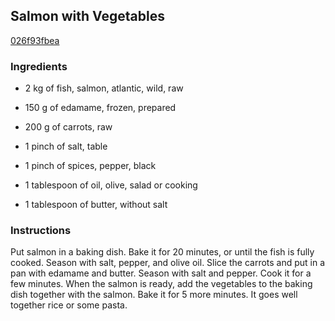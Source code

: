 ## Salmon with Vegetables

[026f93fbea](https://cookpad.com/us/recipes/337854-salmon-with-vegetables)

### Ingredients

 - 2 kg of fish, salmon, atlantic, wild, raw

 - 150 g of edamame, frozen, prepared

 - 200 g of carrots, raw

 - 1 pinch of salt, table

 - 1 pinch of spices, pepper, black

 - 1 tablespoon of oil, olive, salad or cooking

 - 1 tablespoon of butter, without salt

### Instructions

Put salmon in a baking dish. Bake it for 20 minutes, or until the fish is fully cooked. Season with salt, pepper, and olive oil. Slice the carrots and put in a pan with edamame and butter. Season with salt and pepper. Cook it for a few minutes. When the salmon is ready, add the vegetables to the baking dish together with the salmon. Bake it for 5 more minutes. It goes well together rice or some pasta.